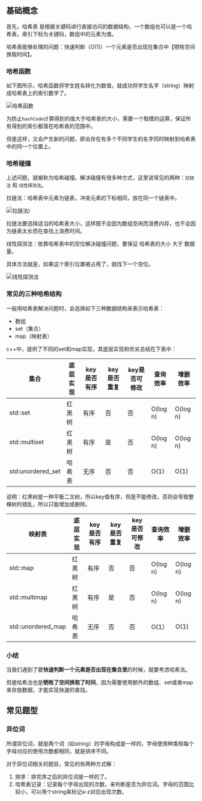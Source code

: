 ## 基础概念

首先，哈希表 是根据关键码进行直接访问的数据结构，一个数组也可以是一个哈希表，索引下标为关键码，数组中的元素为值。

哈希表能够处理的问题：快速判断（O(1)）一个元素是否出现在集合中【牺牲空间换取时间】。

### **哈希函数**

如下图所示，哈希函数将学生姓名转化为数值，就成功将学生名字（string）映射成哈希表上的索引数字了。

![哈希函数](https://img-blog.csdnimg.cn/2021010423484818.png)

为防止`hashCode`计算得到的值大于哈希表的大小，需要一个取模的运算，保证所有得到的索引都落在哈希表的范围中。

但是这样，又会产生新的问题，即会存在有多个不同学生的名字同时映射到哈希表中的同一个位置上。

### **哈希碰撞**

上述问题，就被称为哈希碰撞。解决碰撞有很多种方式，这里说常见的两种：`拉链法` 和 `线性探测法`。

拉链法：哈希表中元素为链表，冲突元素的下标相同，放在同一个链表中。

![拉链法](https://img-blog.csdnimg.cn/20210104235015226.png))

拉链法要选择适当的哈希表大小，这样既不会因为数组空闲而浪费内存，也不会因为链表太长而在查找上浪费时间。

线性探测法：依靠哈希表中的空位解决碰撞问题，要保证 哈希表的大小 大于 数据量。

具体方法就是，如果这个索引位置被占用了，就找下一个空位。

![线性探测法](https://img-blog.csdnimg.cn/20210104235109950.png)

### **常见的三种哈希结构**

一般用哈希表解决问题时，会选择如下三种数据结构来表示哈希表：

- 数组
- set（集合）
- map（映射表）

c++中，提供了不同的set和map实现，其底层实现和优劣总结在下表中：

| 集合              | 底层实现 | key是否有序 | key是否重复 | key是否可修改 | 查询效率 | 增删效率 |
| ----------------- | -------- | ----------- | ----------- | ------------- | -------- | -------- |
| std::set          | 红黑树   | 有序        | 否          | 否            | O(log n) | O(log n) |
| std::multiset     | 红黑树   | 有序        | 是          | 否            | O(log n) | O(log n) |
| std:unordered_set | 哈希表   | 无序        | 否          | 否            | O(1)     | O(1)     |

说明：红黑树是一种平衡二叉树，所以key值有序，但是不能修改，否则会导致整棵树的错乱，所以只能增加或删除。

| 映射表             | 底层实现 | key是否有序 | key是否重复 | key是否可修改 | 查询效率 | 增删效率 |
| ------------------ | -------- | ----------- | ----------- | ------------- | -------- | -------- |
| std::map           | 红黑树   | 有序        | 否          | 否            | O(log n) | O(log n) |
| std::multimap      | 红黑树   | 有序        | 是          | 否            | O(log n) | O(log n) |
| std::unordered_map | 哈希表   | 无序        | 否          | 否            | O(1）    | O(1)     |

### 

### 小结

当我们遇到了要**快速判断一个元素是否出现在集合里**的时候，就要考虑哈希法。

但是哈希法也是**牺牲了空间换取了时间**，因为需要使用额外的数组、set或者map来存放数据，才能实现快速的查找。



## 常见题型

### 异位词

所谓异位词，就是两个词（如string）的字母构成是一样的，字母使用种类和每个字母对应的使用次数都相同，就是排序不同。

对于异位词相关的题目，常见的有两种方式解：

1. 排序：排完序之后的异位词是一样的了。
2. 哈希表记录：记录每个字母出现的次数，来判断是否为异位词。字母的范围比较小，可以用个string来标记a-z对应出现次数。